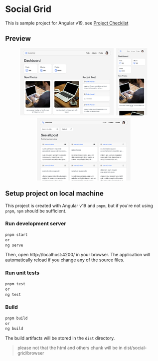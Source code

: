# Social Grid

This is sample project for Angular v19,
see [Project Checklist](./project-checklist.md)

## Preview

<div style="display: flex; gap: 0.5rem; flex-wrap: wrap; justify-content:center">
  <img src="./preview/p-desktop.png" width="300px">
  <img src="./preview/p-mobile.png" width="100px">
  <img src="./preview/p-desktop-2.png" width="300px">
</div>

## Setup project on local machine

This project is created with Angular v19 and `pnpm`, but if you're not using `pnpm`, `npm` should be sufficient.

### Run development server

```bash
pnpm start
or
ng serve
```

Then, open http://localhost:4200/ in your browser. The application will automatically reload if you change any of the source files.

### Run unit tests

```bash
pnpm test
or
ng test
```

### Build

```bash
pnpm build
or
ng build
```

The build artifacts will be stored in the `dist` directory.

> please not that the html and others chunk will be in dist/social-grid/browser
